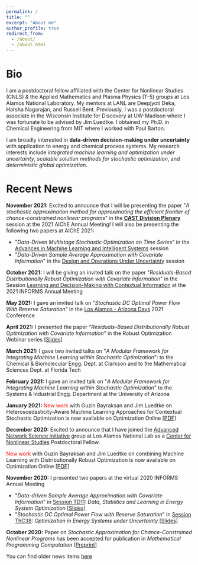 ```yaml
---
permalink: /
title: ""
excerpt: "About me"
author_profile: true
redirect_from: 
  - /about/
  - /about.html
---
```

Bio
======

I am a postdoctoral fellow affiliated with the Center for Nonlinear Studies (CNLS) & the Applied Mathematics and Plasma Physics (T-5) groups at Los Alamos National Laboratory. My mentors at LANL are Deepjyoti Deka, Harsha Nagarajan, and Russell Bent. Previously, I was a postdoctoral associate in the Wisconsin Institute for Discovery at UW-Madison where I was fortunate to be advised by Jim Luedtke. I obtained my Ph.D. in Chemical Engineering from MIT where I worked with Paul Barton. <br/>

I am broadly interested in **data-driven decision-making under uncertainty** with application to energy and chemical process systems. My research interests include *integrated machine learning and optimization under uncertainty*, *scalable solution methods for stochastic optimization*, and *deterministic global optimization*.
<br/>


Recent News
======

**November 2021:** Excited to announce that I will be presenting the paper "*A stochastic approximation method for approximating the efficient frontier of chance-constrained nonlinear programs*" in the <b><a href = "https://aiche.confex.com/aiche/2021/meetingapp.cgi/Paper/625276" target="_blank">CAST Division Plenary</a></b> session at the 2021 AIChE Annual Meeting! I will also be presenting the following two papers at AIChE 2021:
* "*Data-Driven Multistage Stochastic Optimization on Time Series*" in the <a href = "https://aiche.confex.com/aiche/2021/meetingapp.cgi/Paper/625278" target="_blank">Advances in Machine Learning and Intelligent Systems</a> session
* "*Data-Driven Sample Average Approximation with Covariate Information*" in the <a href = "https://aiche.confex.com/aiche/2021/meetingapp.cgi/Paper/625277" target="_blank">Design and Operations Under Uncertainty</a> session

**October 2021:** I will be giving an invited talk on the paper "*Residuals-Based Distributionally Robust Optimization with Covariate Information*" in the Session <a href = "https://www.abstractsonline.com/pp8/#!/10390/session/478" target="_blank">Learning and Decision-Making with Contextual Information</a> at the 2021 INFORMS Annual Meeting

**May 2021:** I gave an invited talk on "*Stochastic DC Optimal Power Flow With Reserve Saturation*" in the <a href = "https://web.cvent.com/event/def1e6af-670b-4920-a66f-1441511a61ce/summary" target="_blank">Los Alamos - Arizona Days</a> 2021 Conference

**April 2021:** I presented the paper "*Residuals-Based Distributionally Robust Optimization with Covariate Information*" in the Robust Optimization Webinar series <a href = "https://rohitkannan.github.io/presentations/Kannan_ROW21_ERDRO.pdf" target="_blank">[Slides]</a>

**March 2021:** I gave two invited talks on "*A Modular Framework for Integrating Machine Learning within Stochastic Optimization*": to the Chemical & Biomolecular Engg. Dept. at Clarkson and to the Mathematical Sciences Dept. at Florida Tech

**February 2021:** I gave an invited talk on "*A Modular Framework for Integrating Machine Learning within Stochastic Optimization*" to the Systems & Industrial Engg. Department at the University of Arizona

**January 2021:** <span style="color: red">New work</span> with Guzin Bayraksan and Jim Luedtke on Heteroscedasticity-Aware Machine Learning Approaches for Contextual Stochastic Optimization is now available on Optimization Online <a href = "http://www.optimization-online.org/DB_FILE/2021/01/8201.pdf" target="_blank">[PDF]</a>

**December 2020:** Excited to announce that I have joined the <a href = "https://lanl-ansi.github.io/" target="_blank">Advanced Network Science Initiative</a> group at Los Alamos National Lab as a <a href = "https://cnls.lanl.gov/External/" target="_blank">Center for Nonlinear Studies</a> Postdoctoral Fellow.

<span style="color: red">New work</span> with Guzin Bayraksan and Jim Luedtke on combining Machine Learning with Distributionally Robust Optimization is now available on Optimization Online <a href = "http://www.optimization-online.org/DB_FILE/2020/11/8136.pdf" target="_blank">[PDF]</a>

**November 2020:** I presented two papers at the virtual 2020 INFORMS Annual Meeting
* "*Data-driven Sample Average Approximation with Covariate Information*" in <a href = "https://www.abstractsonline.com/pp8/#!/9022/session/2220" target="_blank">Session TD11</a>: *Data, Statistics and Learning in Energy System Optimization* <a href = "https://rohitkannan.github.io/presentations/Kannan_INFORMS20_DDSAA.pdf" target="_blank">[Slides]</a>
* "*Stochastic DC Optimal Power Flow with Reserve Saturation*" in <a href = "https://www.abstractsonline.com/pp8/#!/9022/session/2845" target="_blank">Session ThC38</a>: *Optimization in Energy Systems under Uncertainty* <a href = "https://rohitkannan.github.io/presentations/Kannan_INFORMS20_SDCOPF.pdf" target="_blank">[Slides]</a>

**October 2020:** Paper on *Stochastic Approximation for Chance-Constrained Nonlinear Programs* has been accepted for publication in *Mathematical Programming Computation* <a href = "https://arxiv.org/abs/1812.07066" target="_blank">[Preprint]</a>


You can find older news items [here](https://rohitkannan.github.io/news/)
